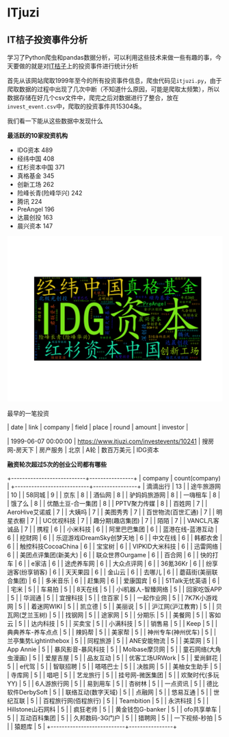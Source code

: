 # ITjuzi

IT桔子投资事件分析
---------------

学习了Python爬虫和pandas数据分析，可以利用这些技术来做一些有趣的事，今天要做的就是对[IT桔子](https://www.itjuzi.com/)上的投资事件进行统计分析

首先从该网站爬取1999年至今的所有投资事件信息，爬虫代码见`itjuzi.py`，由于爬取数据的过程中出现了几次中断（不知道什么原因，可能是爬取太频繁），所以数据存储在好几个csv文件中，爬完之后对数据进行了整合，放在`invest_event.csv`中，爬取的投资事件共15304条。

我们看一下能从这些数据中发现什么

**最活跃的10家投资机构**

- IDG资本         489    
- 经纬中国          408   
- 红杉资本中国        371   
- 真格基金          345	
- 创新工场          262	
- 险峰长青(险峰华兴)    242	
- 腾讯            224	
- PreAngel      196	
- 达晨创投          163	
- 晨兴资本          147	


![](wordcloud.png)

最早的一笔投资

| date                | link                                      | company       | field    | place | round     | amount     | investor                                                 |

| 1999-06-07 00:00:00 | https://www.itjuzi.com/investevents/10241 | 搜房网-房天下 | 房产服务 | 北京  | A轮       | 数百万美元 | IDG资本  

**融资轮次超过5次的创业公司都有哪些**

+---------------------------+----------------+
| company                   | count(company) |
+---------------------------+----------------+
| 滴滴出行                  |             13 |
| 途牛旅游网                |             10 |
| 58同城                    |              9 |
| 京东                      |              8 |
| 酒仙网                    |              8 |
| 驴妈妈旅游网              |              8 |
| 一嗨租车                  |              8 |
| 饿了么                    |              8 |
| 优酷土豆-合一集团         |              8 |
| PPTV聚力传媒              |              8 |
| 百姓网                    |              7 |
| AeroHive艾诺威            |              7 |
| 大姨吗                    |              7 |
| 美图秀秀                  |              7 |
| 百世物流(百世汇通)        |              7 |
| 明星衣橱                  |              7 |
| UC优视科技                |              7 |
| 趣分期(趣店集团)          |              7 |
| 陌陌                      |              7 |
| VANCL凡客诚品             |              7 |
| 携程                      |              6 |
| 小米科技                  |              6 |
| 阿里巴巴集团              |              6 |
| 蓝港在线-蓝港互动         |              6 |
| 挖财网                    |              6 |
| 乐逗游戏iDreamSky创梦天地 |              6 |
| 中文在线                  |              6 |
| 韩都衣舍                  |              6 |
| 触控科技CocoaChina        |              6 |
| 宝宝树                    |              6 |
| VIPKID大米科技            |              6 |
| 迅雷网络                  |              6 |
| 美团点评集团(新美大)      |              6 |
| 联众世界Ourgame           |              6 |
| 百合网                    |              6 |
| 快的打车                  |              6 |
| e家洁                     |              6 |
| 途虎养车网                |              6 |
| 大众点评网                |              6 |
| 36氪36Kr                  |              6 |
| 纷享逍客(纷享销客)        |              6 |
| 天天果园                  |              6 |
| 金山云                    |              6 |
| 去哪儿                    |              6 |
| 蘑菇街(美丽联合集团)      |              6 |
| 多米音乐                  |              6 |
| 赶集网                    |              6 |
| 爱康国宾                  |              6 |
| 51Talk无忧英语            |              6 |
| 宅米                      |              5 |
| 车易拍                    |              5 |
| 8天在线                   |              5 |
| 小i机器人-智臻网络        |              5 |
| 回家吃饭APP               |              5 |
| 华润通                    |              5 |
| 宜搜科技                  |              5 |
| 住百家                    |              5 |
| 一起作业网                |              5 |
| 7K7K小游戏网              |              5 |
| 着迷网WIKI                |              5 |
| 凯立德                    |              5 |
| 美丽说                    |              5 |
| 沪江网(沪江教育)          |              5 |
| 贝瓦网(芝兰玉树)          |              5 |
| 找钢网                    |              5 |
| 途家网                    |              5 |
| 分期乐                    |              5 |
| 美餐网                    |              5 |
| 客如云                    |              5 |
| 达内科技                  |              5 |
| 买卖宝                    |              5 |
| 小满科技                  |              5 |
| 销售易                    |              5 |
| Keep                      |              5 |
| 典典养车-养车点点         |              5 |
| 辣妈帮                    |              5 |
| 美家帮                    |              5 |
| 神州专车(神州优车)        |              5 |
| 兰亭集势Lightinthebox     |              5 |
| 同程旅游                  |              5 |
| ANE安能物流               |              5 |
| 美菜网                    |              5 |
| App Annie                 |              5 |
| 暴风影音-暴风科技         |              5 |
| Molbase摩贝网             |              5 |
| 童石网络(大角虫漫画)      |              5 |
| 爱屋吉屋                  |              5 |
| 品友互动                  |              5 |
| 优客工场URWork            |              5 |
| 爱尚鲜花                  |              5 |
| e代驾                     |              5 |
| 智联招聘                  |              5 |
| 嗒嗒巴士                  |              5 |
| 决胜网                    |              5 |
| 美柚女生助手              |              5 |
| 寺库网                    |              5 |
| 唱吧                      |              5 |
| 艺龙旅行                  |              5 |
| 挂号网-微医集团           |              5 |
| 欢聚时代(多玩YY)          |              5 |
| 6人游旅行网               |              5 |
| 易到用车                  |              5 |
| 杏树林                    |              5 |
| 一点资讯                  |              5 |
| 德比软件DerbySoft         |              5 |
| 联络互动(数字天域)        |              5 |
| 点融网                    |              5 |
| 悠易互通                  |              5 |
| 世纪互联                  |              5 |
| 百程旅行网(佰程旅行)      |              5 |
| Teambition                |              5 |
| 永洪科技                  |              5 |
| Hillstone山石网科         |              5 |
| 疯狂老师                  |              5 |
| 黄金钱包G-banker          |              5 |
| ofo共享单车               |              5 |
| 互动百科集团              |              5 |
| 久邦数码-3G门户           |              5 |
| 猎聘网                    |              5 |
| 一下视频-秒拍             |              5 |
| 猿题库                    |              5 |
+---------------------------+----------------+

